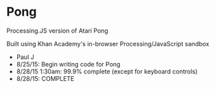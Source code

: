 # Pong
Processing.JS version of Atari Pong

Built using Khan Academy's in-browser Processing/JavaScript sandbox

 * Paul J
 * 8/25/15: Begin writing code for Pong
 * 8/28/15 1:30am: 99.9% complete (except for keyboard controls)
 * 8/28/15: COMPLETE
